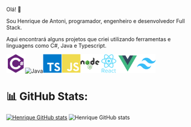 
Olá! 👋

Sou Henrique de Antoni, programador, engenheiro e desenvolvedor Full Stack.

Aqui encontrará alguns projetos que criei utilizando ferramentas e linguagens como C#, Java e Typescript.

<img src="https://raw.githubusercontent.com/devicons/devicon/6910f0503efdd315c8f9b858234310c06e04d9c0/icons/csharp/csharp-plain.svg" alt="Csharp"  width="50" ><img 
src="https://raw.githubusercontent.com/devicons/devicon/6910f0503efdd315c8f9b858234310c06e04d9c0/icons/csharp/java-original.svg" alt="Java"  width="50" ><img                                                                                                                   src="https://raw.githubusercontent.com/devicons/devicon/6910f0503efdd315c8f9b858234310c06e04d9c0/icons/typescript/typescript-plain.svg" alt="Typescript"  width="50" ><img src="https://raw.githubusercontent.com/devicons/devicon/6910f0503efdd315c8f9b858234310c06e04d9c0/icons/javascript/javascript-plain.svg" alt="JavaScript"  width="50" ><img src="https://raw.githubusercontent.com/devicons/devicon/6910f0503efdd315c8f9b858234310c06e04d9c0/icons/nodejs/nodejs-original-wordmark.svg" alt="Node"  width="50" ><img src="https://raw.githubusercontent.com/devicons/devicon/6910f0503efdd315c8f9b858234310c06e04d9c0/icons/react/react-original-wordmark.svg" alt="React"  width="50" ><img src="https://raw.githubusercontent.com/devicons/devicon/6910f0503efdd315c8f9b858234310c06e04d9c0/icons/vuejs/vuejs-original.svg" alt="Vue"  width="50" ><img src="https://github.com/devicons/devicon/blob/master/icons/tailwindcss/tailwindcss-original.svg" alt="Tail"  width="50" >


# 📊 GitHub Stats:

[![Henrique GitHub stats](https://github-readme-stats.vercel.app/api?username=henriquedeantoni)](https://github.com/anuraghazra/github-readme-stats)  ![Henrique GitHub stats](https://github-readme-stats.vercel.app/api/top-langs/?username=henriquedeantoni)

